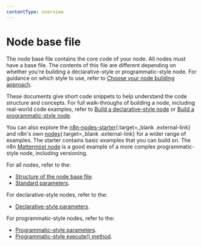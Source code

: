 ```yaml
---
contentType: overview
---
```


# Node base file

The node base file contains the core code of your node. All nodes must have a base file. The contents of this file are different depending on whether you're building a declarative-style or programmatic-style node. For guidance on which style to use, refer to [Choose your node building approach](/integrations/creating-nodes/plan/choose-node-method/).

These documents give short code snippets to help understand the code structure and concepts. For full walk-throughs of building a node, including real-world code examples, refer to [Build a declarative-style node](/integrations/creating-nodes/build/declarative-style-node/) or [Build a programmatic-style node](/integrations/creating-nodes/build/programmatic-style-node/).

You can also explore the [n8n-nodes-starter](https://github.com/n8n-io/n8n-nodes-starter){:target=_blank .external-link} and n8n's own [nodes](https://github.com/n8n-io/n8n/tree/master/packages/nodes-base/nodes){:target=_blank .external-link} for a wider range of examples. The starter contains basic examples that you can build on. The n8n [Mattermost node](https://github.com/n8n-io/n8n/tree/master/packages/nodes-base/nodes/Mattermost) is a good example of a more complex programmatic-style node, including versioning.

For all nodes, refer to the:

* [Structure of the node base file](/integrations/creating-nodes/build/reference/node-base-files/structure/).
* [Standard parameters](/integrations/creating-nodes/build/reference/node-base-files/standard-parameters/).

For declarative-style nodes, refer to the:

* [Declarative-style parameters](/integrations/creating-nodes/build/reference/node-base-files/declarative-style-parameters/).

For programmatic-style nodes, refer to the:

* [Programmatic-style parameters](/integrations/creating-nodes/build/reference/node-base-files/programmatic-style-parameters/).
* [Programmatic-style execute() method](/integrations/creating-nodes/build/reference/node-base-files/programmatic-style-execute-method/).